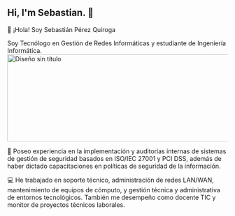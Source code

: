 ## Hi, I'm Sebastian. 👋
👋 ¡Hola! Soy Sebastián Pérez Quiroga

Soy Tecnólogo en Gestión de Redes Informáticas y estudiante de Ingeniería Informática.
<img width="600" height="200" alt="Diseño sin título" src="https://github.com/user-attachments/assets/383a83d6-6fc8-476f-a18f-c698e7036568" />

🔐 Poseo experiencia en la implementación y auditorías internas de sistemas de gestión de seguridad basados en ISO/IEC 27001 y PCI DSS, además de haber dictado capacitaciones en políticas de seguridad de la información.

💻 He trabajado en soporte técnico, administración de redes LAN/WAN, mantenimiento de equipos de cómputo, y gestión técnica y administrativa de entornos tecnológicos. También me desempeño como docente TIC y monitor de proyectos técnicos laborales.
<!--
**Sebacho509ing/Sebacho509ing** is a ✨ _special_ ✨ repository because its `README.md` (this file) appears on your GitHub profile.

Here are some ideas to get you started:

- 🔭 I’m currently working on ...
- 🌱 I’m currently learning ...
- 👯 I’m looking to collaborate on ...
- 🤔 I’m looking for help with ...
- 💬 Ask me about ...
- 📫 How to reach me: ...
- 😄 Pronouns: ...
- ⚡ Fun fact: ...
-->
